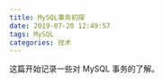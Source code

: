 ```yaml
---
title: MySQL事务初探
date: 2019-07-20 12:49:57
tags: MySQL
categories: 技术
---
```


这篇开始记录一些对 MySQL 事务的了解。

<!--more-->

